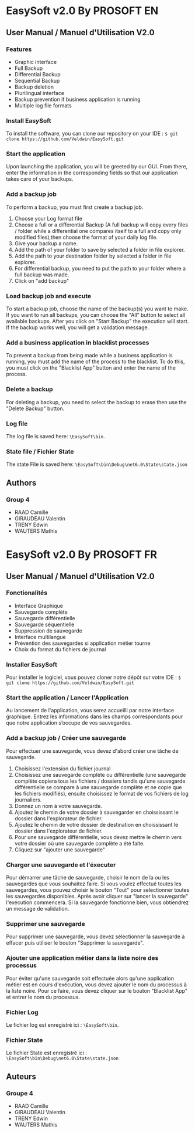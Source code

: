 # EasySoft v2.0 By PROSOFT EN

## User Manual / Manuel d'Utilisation V2.0

### Features 

- Graphic interface
- Full Backup
- Differential Backup
- Sequential Backup
- Backup deletion
- Plurilingual interface
- Backup prevention if business application is running
- Multiple log file formats

### Install EasySoft

To install the software, you can clone our repository on your IDE : `$ git clone https://github.com/Veldwin/EasySoft.git`

### Start the application

Upon launching the application, you will be greeted by our GUI. From there, enter the information in the corresponding fields so that our application takes care of your backups.

### Add a backup job

To perform a backup, you must first create a backup job.

  1) Choose your Log format file
  2) Choose a full or a differential Backup (A full backup will copy every files / folder while a differential one compares itself to a full and copy only modified files),then choose the format of your daily log file.
  3) Give your backup a name.
  4) Add the path of your folder to save by selected a folder in file explorer.
  5) Add the path to your destination folder by selected a folder in file explorer.
  6) For differential backup, you need to put the path to your folder where a full backup was made.
  7) Click on "add backup" 

### Load backup job and execute

To start a backup job, choose the name of the backup(s) you want to make.
If you want to run all backups, you can choose the "All" button to select all available backups.
After you click on "Start Backup" the execution will start. If the backup works well, you will get a validation message.

### Add a business application in blacklist processes

To prevent a backup from being made while a business application is running, you must add the name of the process to the blacklist. To do this, you must click on the "Blacklist App" button and enter the name of the process.

### Delete a backup

For deleting a backup, you need to select the backup to erase then use the "Delete Backup" button.

### Log file

The log file is saved here: `\EasySoft\bin`. 

### State file / Fichier State

The state File is saved here: `\EasySoft\bin\Debug\net6.0\State\state.json`

## Authors

### Group 4

- RAAD Camille
- GIRAUDEAU Valentin
- TRENY Edwin
- WAUTERS Mathis

# EasySoft v2.0 By PROSOFT FR

## User Manual / Manuel d'Utilisation V2.0

### Fonctionalités

- Interface Graphique
- Sauvegarde complète
- Sauvegarde différentielle
- Sauvegarde séquentielle
- Suppression de sauvegarde
- Interface multilangue
- Prévention des sauvegardes si application métier tourne
- Choix du format du fichiers de journal

### Installer EasySoft

Pour installer le logiciel, vous pouvez cloner notre dépôt sur votre IDE : `$ git clone https://github.com/Veldwin/EasySoft.git`

### Start the application / Lancer l'Application

Au lancement de l'application, vous serez accueilli par notre interface graphique. Entrez les informations dans les champs correspondants pour que notre application s’occupe de vos sauvegardes.

### Add a backup job / Créer une sauvegarde

Pour effectuer une sauvegarde, vous devez d'abord créer une tâche de sauvegarde.

  1) Choisissez l'extension du fichier journal
  2) Choisissez une sauvegarde complète ou différentielle (une sauvegarde complète copiera tous les fichiers / dossiers tandis qu'une sauvegarde différentielle se compare à une sauvegarde complète et ne copie que les fichiers modifiés), ensuite choisissez le format de vos fichiers de log journaliers.
  3) Donnez un nom à votre sauvegarde.
  4) Ajoutez le chemin de votre dossier à sauvegarder en choississant le dossier dans l'explorateur de fichier.
  5) Ajoutez le chemin de votre dossier de destination en choississant le dossier dans l'explorateur de fichier.
  6) Pour une sauvegarde différentielle, vous devez mettre le chemin vers votre dossier où une sauvegarde complète a été faite.
  7) Cliquez sur "ajouter une sauvegarde"

### Charger une sauvegarde et l'éxecuter

Pour démarrer une tâche de sauvegarde, choisir le nom de la ou les sauvegardes que vous souhaitez faire.
Si vous voulez effectué toutes les sauvegardes, vous pouvez choisir le bouton "Tout" pour selectionner toutes les sauvegardes disponibles.
Après avoir cliquer sur "lancer la sauvegarde" l'exécution commencera. Si la sauvegarde fonctionne bien, vous obtiendrez un message de validation.

### Supprimer une sauvegarde

Pour supprimer une sauvegarde, vous devez sélectionner la sauvegarde à effacer puis utiliser le bouton "Supprimer la sauvegarde".

### Ajouter une application métier dans la liste noire des processus

Pour éviter qu'une sauvegarde soit effectuée alors qu'une application métier est en cours d'exécution, vous devez ajouter le nom du processus à la liste noire. Pour ce faire, vous devez cliquer sur le bouton "Blacklist App" et entrer le nom du processus.

### Fichier Log

Le fichier log est enregistré ici : `\EasySoft\bin`.

### Fichier State

Le fichier State est enregistré ici : `\EasySoft\bin\Debug\net6.0\State\state.json`

## Auteurs

### Groupe 4

- RAAD Camille
- GIRAUDEAU Valentin
- TRENY Edwin
- WAUTERS Mathis
